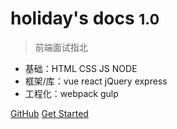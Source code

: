 <!-- _coverpage.md -->

<!-- ![logo](cover.gif) -->

# holiday's docs <small>1.0</small>

> 前端面试指北

- 基础：HTML CSS JS NODE
- 框架/库：vue react jQuery express
- 工程化：webpack gulp 

[GitHub](https://github.com/Wenhao-liao)
[Get Started](#Headline)
